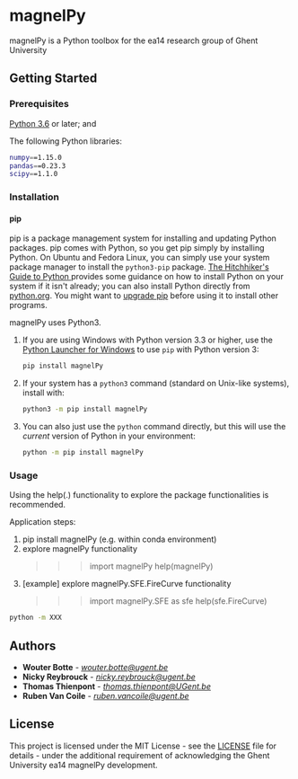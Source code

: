 # magnelPy

magnelPy is a Python toolbox for the ea14 research group of Ghent University

## Getting Started

### Prerequisites

[Python 3.6](https://www.anaconda.com/download/) or later; and

The following Python libraries:

```sh
numpy==1.15.0
pandas==0.23.3
scipy==1.1.0
```

### Installation

#### pip

pip is a package management system for installing and updating Python packages. pip comes with Python, so you get pip simply by installing Python. On Ubuntu and Fedora Linux, you can simply use your system package manager to install the `python3-pip` package. [The Hitchhiker's Guide to Python ](https://docs.python-guide.org/starting/installation/) provides some guidance on how to install Python on your system if it isn't already; you can also install Python directly from [python.org](https://www.python.org/getit/). You might want to [upgrade pip](https://pip.pypa.io/en/stable/installing/) before using it to install other programs.

magnelPy uses Python3. 

1.	If you are using Windows with Python version 3.3 or higher, use the [Python Launcher for Windows](https://docs.python.org/3/using/windows.html?highlight=shebang#python-launcher-for-windows) to use `pip` with Python version 3:
    ```sh
    pip install magnelPy
    ```
2.	If your system has a `python3` command (standard on Unix-like systems), install with:
    ```sh
    python3 -m pip install magnelPy
    ```
3.	You can also just use the `python` command directly, but this will use the _current_ version of Python in your environment:
    ```sh
    python -m pip install magnelPy
    ```

### Usage

Using the help(.) functionality to explore the package functionalities is recommended.

Application steps:
1. pip install magnelPy (e.g. within conda environment)
2. explore magnelPy functionality
	>>> import magnelPy
	>>> help(magnelPy)
3. [example] explore magnelPy.SFE.FireCurve functionality
	>>> import magnelPy.SFE as sfe
	>>> help(sfe.FireCurve)

```sh
python -m XXX
```

## Authors

* **Wouter Botte** - *wouter.botte@ugent.be*
* **Nicky Reybrouck** - *nicky.reybrouck@ugent.be*
* **Thomas Thienpont** - *thomas.thienpont@UGent.be*
* **Ruben Van Coile** - *ruben.vancoile@ugent.be*

## License

This project is licensed under the MIT License - see the [LICENSE](LICENSE) file for details - under the additional requirement of acknowledging the Ghent University ea14 magnelPy development.
